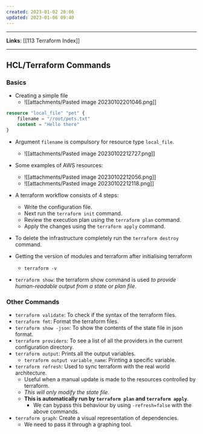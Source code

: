 ```yaml
---
created: 2023-01-02 20:06
updated: 2023-01-06 09:40
---
```

---
**Links**: [[113 Terraform Index]]

---
## HCL/Terraform Commands
### Basics
- Creating a simple file
	- ![[attachments/Pasted image 20230102201046.png]]

```terraform
resource "local_file" "pet" {
	filename = "/root/pets.txt"
	content = "Hello there"
}
```
- Argument `filename` is compulsory for resource type `local_file`.
	- ![[attachments/Pasted image 20230102212727.png]]
- Some examples of AWS resources:
	- ![[attachments/Pasted image 20230102212056.png]]
	- ![[attachments/Pasted image 20230102212118.png]]

- A terraform workflow consists of 4 steps:
	- Write the configuration file.
	- Next run the `terraform init` command.
	- Review the execution plan using the `terraform plan` command.
	- Apply the changes using the `terraform apply` command.
- To delete the infrastructure completely run the `terraform destroy` command.
- Getting the version of modules and terraform after initialising terraform
	- `terraform -v`
- `terraform show`: the terraform show command is used *to provide human-readable output from a state or plan file*.

### Other Commands
- `terraform validate`: To check if the syntax of the terraform files.
- `terraform fmt`: Format the terraform files.
- `terraform show -json`: To show the contents of the state file in json format.
- `terraform providers`: To see a list of all the providers in the current configuration directory.
- `terraform output`: Prints all the output variables.
	- `terraform output variable_name`: Printing a specific variable. 
- `terraform refresh`: Used to sync terraform with the real world architecture.
	- Useful when a manual update is made to the resources controlled by terraform.
	- *This will only modify the state file*.
	- **This is automatically run by `terraform plan` and `terraform apply`**.
		- We can bypass this behaviour by using `-refresh=false` with the above commands.
- `terraform graph`: Create a visual representation of dependencies.
	- We need to pass it through a graphing tool.